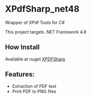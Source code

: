 # XPdfSharp_net48
Wrapper of XPdf Tools for C#

This project targets .NET Framework 4.8

## How Install ##
Available at nuget [XPDFSharp](https://www.nuget.org/packages/XPDFSharp_net48/)

## Features: ##
 * Extraction of PDF text
 * Print PDF to PNG files
